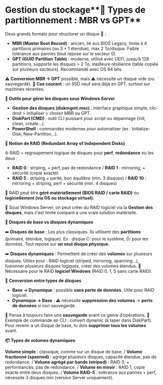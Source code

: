 # Gestion du stockage**💽 Types de partitionnement : MBR vs GPT**

Deux grands formats pour structurer un disque 🧱 :

- **MBR (Master Boot Record)** : ancien, lié aux BIOS Legacy, limite à 4 partitions primaires (ou 3 + 1 étendue), max 2 To/disque. Faible tolérance aux pannes (tout repose sur le secteur 0).
- **GPT (GUID Partition Table)** : moderne, utilisé avec UEFI, jusqu’à 128 partitions, supporte les disques > 2 To, meilleure résilience (table copiée sur plusieurs secteurs). Recommandé avec OS 64 bits.

⚠️ **Conversion MBR → GPT** possible, mais ⚠️ nécessite un disque vide (ou sauvegardé). 📌 **Cas courant** : un SSD neuf sera déjà en GPT, surtout sur machines récentes.



**🧰 Outils pour gérer les disques sous Windows Server**

- **Gestion des disques (diskmgmt.msc)** : interface graphique simple, clic-droit > initialiser > choisir MBR ou GPT.
- **DiskPart (CMD)** : outil CLI puissant pour script ou dépannage (init, clean, create…).
- **PowerShell** : commandes modernes pour automatiser (ex : Initialize-Disk, New-Partition...).



**🧿 Notion de RAID (Redundant Array of Independent Disks)**

🌐 RAID = regroupement logique de disques pour **perf**, **redondance** ou les deux :

- **RAID 0** : striping, + perf, pas de redondance / **RAID 1** : mirroring, + sécurité (copie exacte)
- **RAID 5** : striping + parité, bon équilibre (min. 3 disques) / **RAID 10** : mirroring + striping, perf + sécurité (min. 4 disques)

🧱 RAID peut être **géré matériellement (BIOS RAID / carte RAID)** ou **logiciellement (via OS ou stockage virtuel)**.

🔧 Sous Windows Server, on peut créer du RAID logiciel via la **Gestion des disques**, mais c’est limité comparé à une vraie solution matérielle.



**💽 Disques de base vs disques dynamiques**

➡️ **Disques de base** : Les plus classiques. Ils utilisent des **partitions** (primaire, étendue, logique). Ex : disque C: pour le système, D: pour les données. Tout repose sur **un seul disque physique**.

➡️ **Disques dynamiques** : Permettent de créer des **volumes** sur plusieurs disques. Utiles pour : RAID logiciel (striped, mirroring, spanning…), fusionner plusieurs disques logiques, créer des volumes étendus. 📌 Nécessaire pour le RAID **logiciel Windows** (RAID 0, 1, 5 sans carte RAID).



**🔄 Conversion entre types de disques**

- **Base → Dynamique** : possible **sans perte de données**. Utile pour RAID logiciel.
- **Dynamique → Base** : ⚠️ nécessite **suppression des volumes** → **perte de données** si non sauvegardé.

📌 Pense à toujours faire une **sauvegarde** avant ce genre d’opérations. 🔧 Exemple de commande en CLI : convert dynamic (à taper dans DiskPart). Pour revenir à un disque de base, tu dois **supprimer tous les volumes** avant.



**📦 Types de volumes dynamiques**

**Volume simple** : classique, comme sur un disque de base. / **Volume fractionné (spanned)** : agrège plusieurs disques, capacité étendue, pas de redondance. / **Volume agrégé par bande (striped)** : RAID 0, + performances, pas de redondance. / **Volume en miroir** : RAID 1, copie exacte entre deux disques. / **Volume RAID-5** : tolérance aux pannes + perf, nécessite 3 disques min (version Server uniquement).
